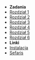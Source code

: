 - **Zadania**
- [Rozdział 1](chapters/1.md?id=rozdział-i)
- [Rozdział 2](chapters/2.md?id=rozdział-ii)
- [Rozdział 3](chapters/3.md?id=rozdział-iii)
- [Rozdział 4](chapters/4.md?id=rozdział-iv)
- [Rozdział 5](chapters/5.md?id=rozdział-v)
- [Rozdział 6](chapters/6.md?id=rozdział-vi)
- **Linki**
- [Instalacja](https://sefaris.eu/psi-mod/installation)
- [Sefaris](https://sefaris.eu)
